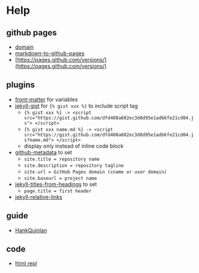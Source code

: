 # Help

## github pages

* [domain](https://help.github.com/en/github/working-with-github-pages/configuring-a-custom-domain-for-your-github-pages-site)
* [markdown-to-github-pages](https://nicolas-van.github.io/easy-markdown-to-github-pages/)
* [https://pages.github.com/versions/](https://pages.github.com/versions/)

## plugins

* [front-matter](https://jekyllrb.com/docs/front-matter/) for variables
* [jekyll-gist](https://github.com/jekyll/jekyll-gist) for `{% gist xxx %}` to include script tag
  * `{% gist xxx %} -> <script src="https://gist.github.com/dfd408a602ec3d8d95e1adb6fe21cd04.js"> </script>`
  * `{% gist xxx name.md %} -> <script src="https://gist.github.com/dfd408a602ec3d8d95e1adb6fe21cd04.js?name.md"> </script>`
  * display only instead of inline code block
* [github-metadata](https://github.com/jekyll/github-metadata) to set
  * `site.title = repository name`
  * `site.description = repository tagline`
  * `site.url = GitHub Pages domain (cname or user domain)`
  * `site.baseurl = project name`
* [jekyll-titles-from-headings](https://github.com/benbalter/jekyll-titles-from-headings) to set
  * `page.title = first header`
* [jekyll-relative-links](https://github.com/benbalter/jekyll-relative-links)

## guide

* [HankQuinlan](http://jmcglone.com/guides/github-pages/)

## code

* [html repl](https://repl.it/languages/html)
